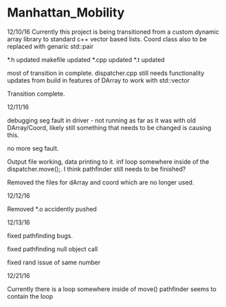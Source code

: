 # Manhattan_Mobility

12/10/16
Currently this project is being transitioned from a custom dynamic array library to standard c++ vector based lists.
Coord class also to be replaced with genaric std::pair

*.h updated
makefile updated
*.cpp updated
*.t updated

most of transition in complete. dispatcher.cpp still needs functionality updates from build in features of DArray to work with std::vector

Transition complete.

12/11/16

debugging seg fault in driver - not running as far as it was with old DArray/Coord, likely still something that needs to be changed is causing this.

no more seg fault.

Output file working, data printing to it.
inf loop somewhere inside of the dispatcher.move();. I think pathfinder still needs to be finished?

Removed the files for dArray and coord which are no longer used.

12/12/16

Removed *.o accidently pushed

12/13/16

fixed pathfinding bugs.

fixed pathfinding null object call

fixed rand issue of same number

12/21/16

Currently there is a loop somewhere inside of move()
pathfinder seems to contain the loop
